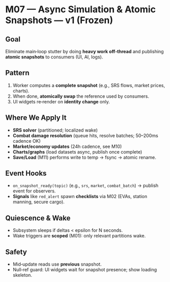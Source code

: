 # M07 — Async Simulation & Atomic Snapshots — v1 (Frozen)

## Goal
Eliminate main‑loop stutter by doing **heavy work off‑thread** and publishing **atomic snapshots** to consumers (UI, AI, logs).

## Pattern
1. Worker computes a **complete snapshot** (e.g., SRS flows, market prices, charts).
2. When done, **atomically swap** the reference used by consumers.
3. UI widgets re‑render on **identity change** only.

## Where We Apply It
- **SRS solver** (partitioned; localized wake)
- **Combat damage resolution** (queue hits, resolve batches; 50–200ms cadence OK)
- **Market/economy updates** (24h cadence, see M10)
- **Charts/graphs** (load datasets async, publish once complete)
- **Save/Load** (M11) performs write to temp → fsync → atomic rename.

## Event Hooks
- `on_snapshot_ready(topic)` (e.g., `srs`, `market`, `combat_batch`) → publish event for observers.
- **Signals** like `red_alert` spawn **checklists** via M02 (EVAs, station manning, secure cargo).

## Quiescence & Wake
- Subsystem sleeps if deltas < epsilon for N seconds.
- Wake triggers are **scoped** (M01): only relevant partitions wake.

## Safety
- Mid‑update reads use **previous** snapshot.
- Null‑ref guard: UI widgets wait for snapshot presence; show loading skeleton.
